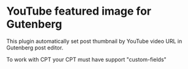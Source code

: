 YouTube featured image for Gutenberg
====================================


This plugin automatically set post thumbnail by YouTube video URL in Gutenberg post editor.

To work with CPT your CPT must have support "custom-fields"
